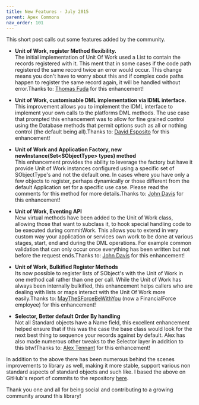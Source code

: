 ```yaml
---
title: New Features - July 2015
parent: Apex Commons
nav_order: 101
---
```

This short post calls out some features added by the community.

- **Unit of Work, register Method flexibility.&nbsp;&nbsp;**  
The initial implementation of Unit Of Work used a List to contain the records registered with it. This ment that in some cases if the code path registered the same record twice an error would occur. This change means you don't have to worry about this and if complex code paths happen to register the same record again, it will be handled without error.Thanks to:&nbsp;[Thomas Fuda](https://github.com/tfuda) for this enhancement!

- **Unit of Work, customisable DML implementation via IDML interface.&nbsp;**  
This improvement allows you to implement the IDML interface to implement your own calls to the platforms DML methods. The use case that prompted this enhancement was to allow for fine grained control using the Database methods that permit options such as all or nothing control (the default being all).Thanks to:&nbsp;[David Esposito](https://github.com/daveespo) for this enhancement!

- **Unit of Work and Application Factory, new newInstance(Set\<SObjectType\> types) method**  
This enhancement provides the ability to leverage the factory but have it provide Unit of Work instances configured using a specific set of SObjectType's and not the default one. In cases where you have only a few objects to register, perhaps dynamically or those different from the default Application set for a specific use case. Please read the comments for this method for more details.Thanks to:&nbsp;[John Davis](https://github.com/jondavis9898) for this enhancement!

- **Unit of Work, Eventing API**  
New virtual methods have been added to the Unit of Work class, allowing those that want to subclass it, to hook special handling code to be executed during commitWork. This allows you to extend in very custom way your application or services own work to be done at various stages, start, end and during the DML operations. For example common validation that can only occur once everything has been written but not before the request ends.Thanks to:&nbsp;[John Davis](https://github.com/jondavis9898) for this enhancement!

- **Unit of Work, Bulkified Register Methods**  
Its now possible to register lists of SObject's with the Unit of Work in one method call rather than one per call. While the Unit of Work has always been internally bulkified, this enhancement helps callers who are dealing with lists or maps interact with the Unit Of Work more easily.Thanks to:&nbsp;[MayTheSForceBeWithYou](https://github.com/MayTheSForceBeWithYou)&nbsp;(now a FinancialForce employee) for this enhancement!

- **Selector, Better default Order By handling**  
Not all Standard objects have a Name field, this excellent enhancement helped ensure that if this was the case the base class would look for the next best thing to sequence your records against by default. Alex has also made numerous other tweaks to the Selector layer in addition to this btw!Thanks to:&nbsp;[Alex Tennant](https://github.com/adtennant) for this enhancement!

In addition to the above there has been numerous behind the scenes improvements to library as well, making it more stable, support various non standard aspects of standard objects and such like.&nbsp;I based the above on GitHub's report of commits to the repository [here](https://github.com/financialforcedev/fflib-apex-common/commits/master?page=1).

Thank you one and all for being social and contributing to a growing community around this library!

